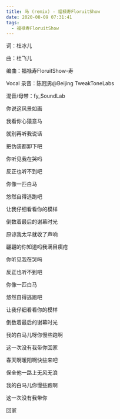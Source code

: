 ```yaml
---
title: 马 (remix) - 福禄寿FloruitShow
date: 2020-08-09 07:31:41
tags:
  - 福禄寿FloruitShow
---
```


词：杜冰儿

曲：杜飞儿

编曲：福禄寿FloruitShow-寿

Vocal 录音：陈冠男@Beijing TweakToneLabs

混音/母带：fy_SoundLab

你说这风景如画

我看你心猿意马

就别再听我说话

把伪装都卸下吧

你听见我在哭吗

反正也听不到吧

你像一匹白马

悠然自得逃跑吧

让我仔细看看你的模样

倒数着最后的谢幕时光

原谅我太早就收了声响

翩翩的你知道吗我满目痍疮

你听见我在哭吗

反正也听不到吧

你像一匹白马

悠然自得逃跑吧

让我仔细看看你的模样

倒数着最后的谢幕时光

我的白马儿呀你慢些跑啊

这一次没有我带你回家

春天啊暖阳啊快些来吧

保全他一路上无风无浪

我的白马儿你慢些跑啊

这一次没有我带你

回家
